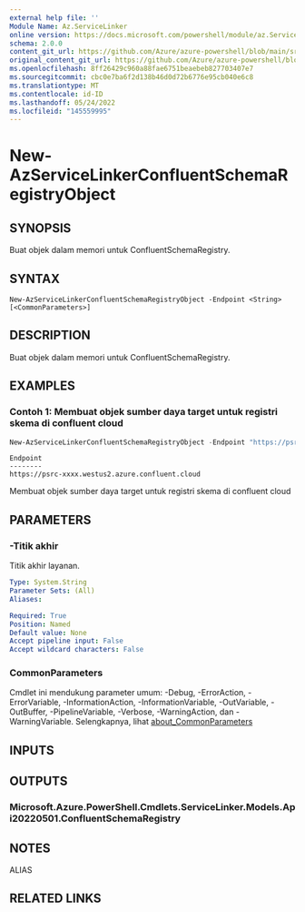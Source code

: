 ```yaml
---
external help file: ''
Module Name: Az.ServiceLinker
online version: https://docs.microsoft.com/powershell/module/az.ServiceLinker/new-azservicelinkerconfluentschemaregistryobject
schema: 2.0.0
content_git_url: https://github.com/Azure/azure-powershell/blob/main/src/ServiceLinker/help/New-AzServiceLinkerConfluentSchemaRegistryObject.md
original_content_git_url: https://github.com/Azure/azure-powershell/blob/main/src/ServiceLinker/help/New-AzServiceLinkerConfluentSchemaRegistryObject.md
ms.openlocfilehash: 8ff26429c960a88fae6751beaebeb827703407e7
ms.sourcegitcommit: cbc0e7ba6f2d138b46d0d72b6776e95cb040e6c8
ms.translationtype: MT
ms.contentlocale: id-ID
ms.lasthandoff: 05/24/2022
ms.locfileid: "145559995"
---
```

# New-AzServiceLinkerConfluentSchemaRegistryObject

## SYNOPSIS
Buat objek dalam memori untuk ConfluentSchemaRegistry.

## SYNTAX

```
New-AzServiceLinkerConfluentSchemaRegistryObject -Endpoint <String> [<CommonParameters>]
```

## DESCRIPTION
Buat objek dalam memori untuk ConfluentSchemaRegistry.

## EXAMPLES

### Contoh 1: Membuat objek sumber daya target untuk registri skema di confluent cloud
```powershell
New-AzServiceLinkerConfluentSchemaRegistryObject -Endpoint "https://psrc-xxxx.westus2.azure.confluent.cloud"
```

```output
Endpoint
--------
https://psrc-xxxx.westus2.azure.confluent.cloud
```

Membuat objek sumber daya target untuk registri skema di confluent cloud

## PARAMETERS

### -Titik akhir
Titik akhir layanan.

```yaml
Type: System.String
Parameter Sets: (All)
Aliases:

Required: True
Position: Named
Default value: None
Accept pipeline input: False
Accept wildcard characters: False
```

### CommonParameters
Cmdlet ini mendukung parameter umum: -Debug, -ErrorAction, -ErrorVariable, -InformationAction, -InformationVariable, -OutVariable, -OutBuffer, -PipelineVariable, -Verbose, -WarningAction, dan -WarningVariable. Selengkapnya, lihat [about_CommonParameters](http://go.microsoft.com/fwlink/?LinkID=113216)

## INPUTS

## OUTPUTS

### Microsoft.Azure.PowerShell.Cmdlets.ServiceLinker.Models.Api20220501.ConfluentSchemaRegistry

## NOTES

ALIAS

## RELATED LINKS

